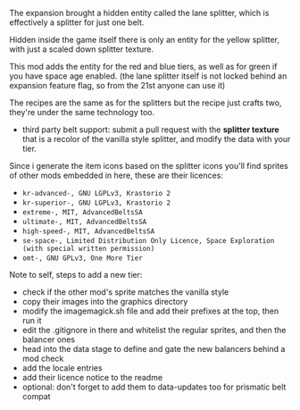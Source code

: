 The expansion brought a hidden entity called the lane splitter, which is effectively a splitter for just one belt.

Hidden inside the game itself there is only an entity for the yellow splitter, with just a scaled down splitter texture.

This mod adds the entity for the red and blue tiers, as well as for green if you have space age enabled.
(the lane splitter itself is not locked behind an expansion feature flag, so from the 21st anyone can use it)

The recipes are the same as for the splitters but the recipe just crafts two, they're under the same technology too.

- third party belt support: submit a pull request with the **splitter texture** that is a recolor of the vanilla style splitter, and modify the data with your tier.

Since i generate the item icons based on the splitter icons you'll find sprites of other mods embedded in here, these are their licences:
- `kr-advanced-, GNU LGPLv3, Krastorio 2`
- `kr-superior-, GNU LGPLv3, Krastorio 2`
- `extreme-, MIT, AdvancedBeltsSA`
- `ultimate-, MIT, AdvancedBeltsSA`
- `high-speed-, MIT, AdvancedBeltsSA`
- `se-space-, Limited Distribution Only Licence, Space Exploration (with special written permission)`
- `omt-, GNU GPLv3, One More Tier`

Note to self, steps to add a new tier:
- check if the other mod's sprite matches the vanilla style
- copy their images into the graphics directory
- modify the imagemagick.sh file and add their prefixes at the top, then run it
- edit the .gitignore in there and whitelist the regular sprites, and then the balancer ones
- head into the data stage to define and gate the new balancers behind a mod check
- add the locale entries
- add their licence notice to the readme
- optional: don't forget to add them to data-updates too for prismatic belt compat
